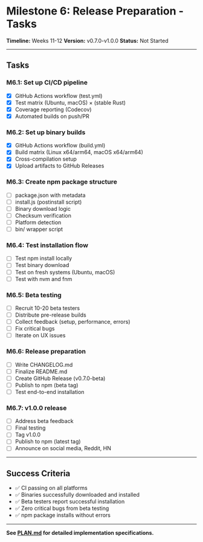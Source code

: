 # Milestone 6: Release Preparation - Tasks

**Timeline:** Weeks 11-12
**Version:** v0.7.0-v1.0.0
**Status:** Not Started

---

## Tasks

### M6.1: Set up CI/CD pipeline
- [x] GitHub Actions workflow (test.yml)
- [x] Test matrix (Ubuntu, macOS) × (stable Rust)
- [x] Coverage reporting (Codecov)
- [x] Automated builds on push/PR

### M6.2: Set up binary builds
- [x] GitHub Actions workflow (build.yml)
- [x] Build matrix (Linux x64/arm64, macOS x64/arm64)
- [x] Cross-compilation setup
- [x] Upload artifacts to GitHub Releases

### M6.3: Create npm package structure
- [ ] package.json with metadata
- [ ] install.js (postinstall script)
- [ ] Binary download logic
- [ ] Checksum verification
- [ ] Platform detection
- [ ] bin/ wrapper script

### M6.4: Test installation flow
- [ ] Test npm install locally
- [ ] Test binary download
- [ ] Test on fresh systems (Ubuntu, macOS)
- [ ] Test with nvm and fnm

### M6.5: Beta testing
- [ ] Recruit 10-20 beta testers
- [ ] Distribute pre-release builds
- [ ] Collect feedback (setup, performance, errors)
- [ ] Fix critical bugs
- [ ] Iterate on UX issues

### M6.6: Release preparation
- [ ] Write CHANGELOG.md
- [ ] Finalize README.md
- [ ] Create GitHub Release (v0.7.0-beta)
- [ ] Publish to npm (beta tag)
- [ ] Test end-to-end installation

### M6.7: v1.0.0 release
- [ ] Address beta feedback
- [ ] Final testing
- [ ] Tag v1.0.0
- [ ] Publish to npm (latest tag)
- [ ] Announce on social media, Reddit, HN

---

## Success Criteria

- ✅ CI passing on all platforms
- ✅ Binaries successfully downloaded and installed
- ✅ Beta testers report successful installation
- ✅ Zero critical bugs from beta testing
- ✅ npm package installs without errors

---

**See [PLAN.md](./PLAN.md) for detailed implementation specifications.**
